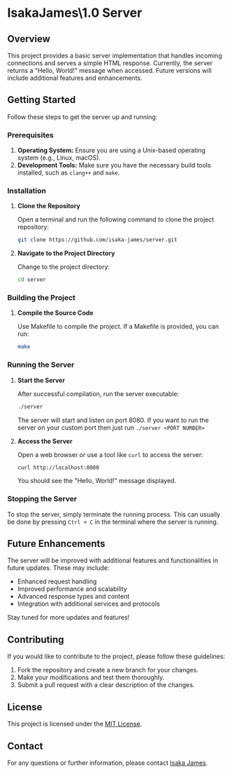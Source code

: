 # IsakaJames\1.0 Server

## Overview

This project provides a basic server implementation that handles incoming connections and serves a simple HTML response. Currently, the server returns a "Hello, World!" message when accessed. Future versions will include additional features and enhancements.

## Getting Started

Follow these steps to get the server up and running:

### Prerequisites

1. **Operating System:** Ensure you are using a Unix-based operating system (e.g., Linux, macOS).
2. **Development Tools:** Make sure you have the necessary build tools installed, such as `clang++` and `make`.

### Installation

1. **Clone the Repository**

   Open a terminal and run the following command to clone the project repository:

   ```bash
   git clone https://github.com/isaka-james/server.git
   ```

2. **Navigate to the Project Directory**

   Change to the project directory:

   ```bash
   cd server
   ```

### Building the Project

1. **Compile the Source Code**

   Use Makefile to compile the project. If a Makefile is provided, you can run:

   ```bash
   make
   ```

### Running the Server

1. **Start the Server**

   After successful compilation, run the server executable:

   ```bash
   ./server
   ```

   The server will start and listen on port 8080.
   If you want to run the server on your custom port then just run `./server <PORT NUMBER>`

2. **Access the Server**

   Open a web browser or use a tool like `curl` to access the server:

   ```bash
   curl http://localhost:8080
   ```

   You should see the "Hello, World!" message displayed.

### Stopping the Server

To stop the server, simply terminate the running process. This can usually be done by pressing `Ctrl + C` in the terminal where the server is running.

## Future Enhancements

The server will be improved with additional features and functionalities in future updates. These may include:

- Enhanced request handling
- Improved performance and scalability
- Advanced response types and content
- Integration with additional services and protocols

Stay tuned for more updates and features!

## Contributing

If you would like to contribute to the project, please follow these guidelines:

1. Fork the repository and create a new branch for your changes.
2. Make your modifications and test them thoroughly.
3. Submit a pull request with a clear description of the changes.

## License

This project is licensed under the [MIT License](LICENSE).

## Contact

For any questions or further information, please contact [Isaka James](https://x.com/isakajamess).